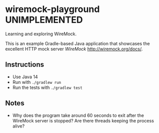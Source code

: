 # wiremock-playground UNIMPLEMENTED 

Learning and exploring WireMock.

This is an example Gradle-based Java application that showcases the excellent HTTP mock server _WireMock_ 
<http://wiremock.org/docs/>.

## Instructions

* Use Java 14
* Run with `./gradlew run`
* Run the tests with `./gradlew test`

## Notes

* Why does the program take around 60 seconds to exit after the WireMock server is stopped? Are there threads keeping 
  the process alive? 